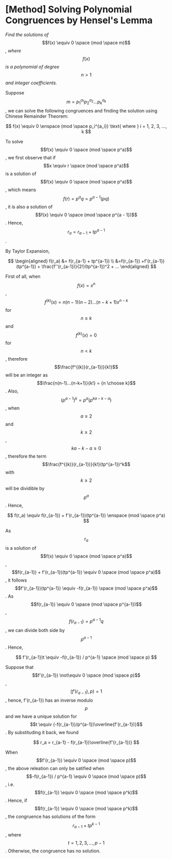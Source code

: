 # \[Method] Solving Polynomial Congruences by Hensel's Lemma

_Find the solutions of_ $$f(x) \equiv 0 \space (mod \space m)$$_, where_ $$f(x)$$ _is a polynomial of degree_ $$n > 1$$ _and integer coefficients._

Suppose $$m = p_1^{a_1}p_2^{a_2}...p_k^{a_k}$$, we can solve the following congruences and finding the solution using Chinese Remainder Theorem:

$$
f(x) \equiv 0 \enspace (mod \space p_i^{a_i}) \text{ where } i = 1, 2, 3, ..., k
$$

To solve $$f(x) \equiv 0 \space (mod \space p^a)$$, we first observe that if $$x \equiv r \space (mod \space p^a)$$ is a solution of $$f(x) \equiv 0 \space (mod \space p^a)$$, which means $$f(r) = p^aq = p^{a - 1}(pq)$$, it is also a solution of $$f(x) \equiv 0 \space (mod \space p^{a - 1})$$. Hence, $$r_a = r_{a - 1} + tp^{a-1}$$.

By Taylor Expansion,

$$
\begin{aligned} f(r_a) &= f(r_{a-1} + tp^{a-1}) \\ &=f(r_{a-1}) +f'(r_{a-1})(tp^{a-1}) + \frac{f''(r_{a-1})}{2!}(tp^{a-1})^2 + ... \end{aligned}
$$

First of all, when $$f(x) = x^n$$, $$f^{(k)}(x) = n(n-1)(n-2)...(n-k+1)x^{n-k}$$ for $$n \ge k$$ and $$f^{(k)}(x) = 0$$ for $$n < k$$, therefore $$\frac{f^{(k)}(r_{a-1})}{k!}$$ will be an integer as $$\frac{n(n-1)...(n-k+1)}{k!} = {n \choose k}$$. Also, $$(p^{a-1})^k = p^a(p^{ka - k - a})$$, when $$a \ge 2$$ and $$k \ge 2$$, $$ka - k - a \ge 0$$, therefore the term $$\frac{f^{(k)}(r_{a-1})}{k!}(tp^{a-1})^k$$ with $$k \ge 2$$ will be dividible by $$p^a$$. Hence,

$$
f(r_a) \equiv f(r_{a-1}) + f'(r_{a-1})(tp^{a-1}) \enspace (mod \space p^a)
$$

As $$r_a$$ is a solution of $$f(x) \equiv 0 \space (mod \space p^a)$$, $$f(r_{a-1}) + f'(r_{a-1})(tp^{a-1}) \equiv 0 \space (mod \space p^a)$$, it follows $$f'(r_{a-1})(tp^{a-1}) \equiv -f(r_{a-1}) \space (mod \space p^a)$$. As $$f(r_{a-1}) \equiv 0 \space (mod \space p^{a-1})$$, $$f(r_{a-1}) = p^{a-1}q$$, we can divide both side by $$p^{a-1}$$. Hence,

$$
f'(r_{a-1})t \equiv -f(r_{a-1}) / p^{a-1} \space (mod \space p)
$$

Suppose that $$f'(r_{a-1}) \not\equiv 0 \space (mod \space p)$$, $$(f'(r_{a-1}), p) = 1$$, hence, f'(r\_{a-1}) has an inverse modulo $$p$$ and we have a unique solution for $$t \equiv (-f(r_{a-1})/p^{a-1})\overline{f'(r_{a-1})}$$. By substituding it back, we found

$$
r_a = r_{a-1} - f(r_{a-1})\overline{f'(r_{a-1})}
$$

When $$f'(r_{a-1}) \equiv 0 \space (mod \space p)$$, the above releation can only be satified when $$-f(r_{a-1}) / p^{a-1} \equiv 0 \space (mod \space p)$$, i.e. $$f(r_{a-1}) \equiv 0 \space (mod \space p^k)$$. Hence, if $$f(r_{a-1}) \equiv 0 \space (mod \space p^k)$$, the congruence has solutions of the form $$r_{a-1} + tp^{k-1}$$, where $$t = 1, 2, 3, ..., p-1$$. Otherwise, the congruence has no solution.
